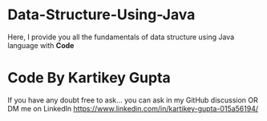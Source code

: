 # Data-Structure-Using-Java
Here, I provide you all the fundamentals of data structure using Java language with **Code**

# Code By Kartikey Gupta

If you have any doubt free to ask...
you can ask in my GitHub discussion OR 
DM me on LinkedIn https://www.linkedin.com/in/kartikey-gupta-015a56194/ 

